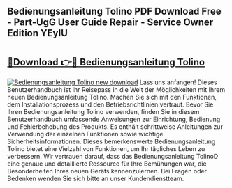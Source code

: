 ## Bedienungsanleitung Tolino PDF Download Free - Part-UgG User Guide Repair - Service Owner Edition YEyIU

# <h2><a href="http://df2e0k6.blite.top/?on=Bedienungsanleitung+Tolino">🔗Download 👉🔴 Bedienungsanleitung Tolino</a></h2>

[![Bedienungsanleitung Tolino new download](https://i.imgur.com/lujVjoI.png)](http://df2e0k6.blite.top/?on=Bedienungsanleitung+Tolino)
Lass uns anfangen! Dieses Benutzerhandbuch ist Ihr Reisepass in die Welt der Möglichkeiten mit Ihrem neuen Bedienungsanleitung Tolino. Machen Sie sich mit den Funktionen, dem Installationsprozess und den Betriebsrichtlinien vertraut. Bevor Sie Ihren Bedienungsanleitung Tolino verwenden, finden Sie in diesem Benutzerhandbuch umfassende Anweisungen zur Einrichtung, Bedienung und Fehlerbehebung des Produkts. Es enthält schrittweise Anleitungen zur Verwendung der einzelnen Funktionen sowie wichtige Sicherheitsinformationen. Dieses bemerkenswerte Bedienungsanleitung Tolino bietet eine Vielzahl von Funktionen, um Ihr tägliches Leben zu verbessern. Wir vertrauen darauf, dass das Bedienungsanleitung TolinoD eine genaue und detaillierte Ressource für Ihre Bemühungen war, die Besonderheiten Ihres neuen Geräts kennenzulernen. Bei Fragen oder Bedenken wenden Sie sich bitte an unser Kundendienstteam.
